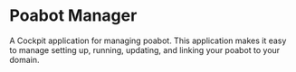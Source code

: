 # Poabot Manager

A Cockpit application for managing poabot. This application makes it easy to manage setting up, running, updating, and linking your poabot to your domain.
